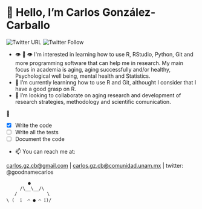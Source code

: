 # 👋 Hello, I’m Carlos González-Carballo 
![Twitter URL](https://img.shields.io/twitter/url?style=social&url=https%3A%2F%2Ftwitter.com%2FGoodNameCarlos)
![Twitter Follow](https://img.shields.io/twitter/follow/GoodNameCarlos?style=social)

- 👁 👄 👁 I'm interested in learning how to use R, RStudio, Python, Git and more programming software that can help me in research. 
           My main focus in academia is aging, aging successfully and/or healthy, Psychological well being, mental health and Statistics.  
- 🌱 I’m currently learninng how to use R and Git, althought I consider that I have a good grasp on R. 
- 💞️ I’m looking to collaborate on aging research and development of research strategies, methodology and scientific comunication.


🦊
- [X] Write the code
- [ ] Write all the tests
- [ ] Document the code

- 📫 You can reach me at: 
 

carlos.gz.cb@gmail.com
| carlos.gz.cb@comunidad.unam.mx
| twitter: @goodnamecarlos 

            ●
         /\__\__/\
       /           \
    \ (  ﾐ  ⌒ ● ⌒ ﾐ)/

<!---
GoodNameCarlos/GoodNameCarlos is a ✨ special ✨ repository because its `README.md` (this file) appears on your GitHub profile.
You can click the Preview link to take a look at your changes.
--->
